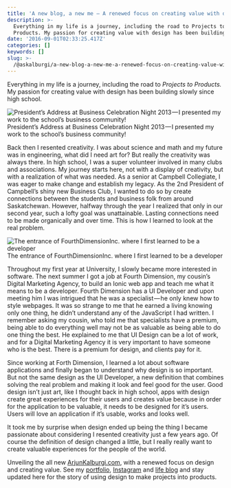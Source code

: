 ```yaml
---
title: 'A new blog, a new me — A renewed focus on creating value with design'
description: >-
  Everything in my life is a journey, including the road to Projects to
  Products. My passion for creating value with design has been building…
date: '2016-09-01T02:33:25.417Z'
categories: []
keywords: []
slug: >-
  /@askalburgi/a-new-blog-a-new-me-a-renewed-focus-on-creating-value-with-design-588d746a2550
---
```


Everything in my life is a journey, including the road to _Projects to Products._ My passion for creating value with design has been building slowly since high school.

![President’s Address at Business Celebration Night 2013 — I presented my work to the school’s business community!](https://cdn-images-1.medium.com/max/600/1*tp1FxVDz7w7ouPS2kxly0Q.jpeg)
President’s Address at Business Celebration Night 2013 — I presented my work to the school’s business community!

Back then I resented creativity. I was about science and math and my future was in engineering, what did I need art for? But really the creativity was always there. In high school, I was a super volunteer involved in many clubs and associations. My journey starts here, not with a display of creativity, but with a realization of what was needed. As a senior at Campbell Collegiate, I was eager to make change and establish my legacy. As the 2nd President of Campbell’s shiny new Business Club, I wanted to do so by create connections between the students and business folk from around Saskatchewan. However, halfway through the year I realized that only in our second year, such a lofty goal was unattainable. Lasting connections need to be made organically and over time. This is how I learned to look at the real problem.

![The entrance of FourthDimensionInc. where I first learned to be a developer](https://cdn-images-1.medium.com/max/600/1*iBWOyqeTKkoI3NvgvmZYNA.jpeg)
The entrance of FourthDimensionInc. where I first learned to be a developer

Throughout my first year at University, I slowly became more interested in software. The next summer I got a job at Fourth Dimension, my cousin’s Digital Marketing Agency, to build an Ionic web app and teach me what it means to be a developer. Fourth Dimension has a UI Developer and upon meeting him I was intrigued that he was a specialist — he only knew how to style webpages. It was so strange to me that he earned a living knowing only one thing, he didn’t understand any of the JavaScript I had written. I remember asking my cousin, who told me that specialists have a premium, being able to do everything well may not be as valuable as being able to do one thing the best. He explained to me that UI Design can be a lot of work, and for a Digital Marketing Agency it is very important to have someone who is the best. There is a premium for design, and clients pay for it.

Since working at Forth Dimension, I learned a lot about software applications and finally began to understand why design is so important. But not the same design as the UI Developer, a new definition that combines solving the real problem and making it look and feel good for the user. Good design isn’t just art, like I thought back in high school, apps with design create great experiences for their users and creates value because in order for the application to be valuable, it needs to be designed for it’s users. Users will love an application if it’s usable, works and looks well.

It took me by surprise when design ended up being the thing I became passionate about considering I resented creativity just a few years ago. Of course the definition of design changed a little, but I really really want to create valuable experiences for the people of the world.

Unveiling the all new [ArjunKalburgi.com](http://www.arjunkalburgi.com/), with a renewed focus on design and creating value. See my [portfolio](http://www.arjunkalburgi.com/projects), [Instagram](https://www.instagram.com/askalburgi/) and [life blog](http://blog.arjunkalburgi.com) and stay updated here for the story of using design to make projects into products.